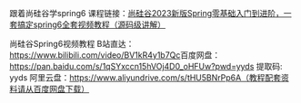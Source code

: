 跟着尚硅谷学spring6 
课程链接：[尚硅谷2023新版Spring零基础入门到进阶，一套搞定spring6全套视频教程（源码级讲解）](https://www.bilibili.com/video/BV1kR4y1b7Qc)



尚硅谷Spring6视频教程
B站直达：https://www.bilibili.com/video/BV1kR4y1b7Qc​
百度网盘：https://pan.baidu.com/s/1qSYxccn15hVOj4D0_oHFUw?pwd=yyds 提取码: yyds
阿里云盘：https://www.aliyundrive.com/s/tHU5BNrPp6A（教程配套资料请从百度网盘下载）